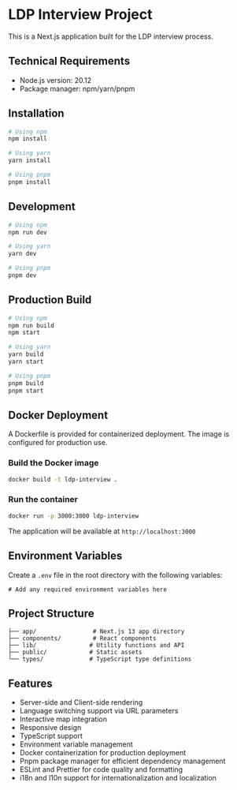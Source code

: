 # LDP Interview Project

This is a Next.js application built for the LDP interview process.

## Technical Requirements

- Node.js version: 20.12
- Package manager: npm/yarn/pnpm

## Installation

```bash
# Using npm
npm install

# Using yarn
yarn install

# Using pnpm
pnpm install
```

## Development

```bash
# Using npm
npm run dev

# Using yarn
yarn dev

# Using pnpm
pnpm dev
```

## Production Build

```bash
# Using npm
npm run build
npm start

# Using yarn
yarn build
yarn start

# Using pnpm
pnpm build
pnpm start
```

## Docker Deployment

A Dockerfile is provided for containerized deployment. The image is configured for production use.

### Build the Docker image

```bash
docker build -t ldp-interview .
```

### Run the container

```bash
docker run -p 3000:3000 ldp-interview
```

The application will be available at `http://localhost:3000`

## Environment Variables

Create a `.env` file in the root directory with the following variables:

```env
# Add any required environment variables here
```

## Project Structure

```
├── app/                # Next.js 13 app directory
├── components/         # React components
├── lib/               # Utility functions and API
├── public/            # Static assets
└── types/             # TypeScript type definitions
```

## Features

- Server-side and Client-side rendering
- Language switching support via URL parameters
- Interactive map integration
- Responsive design
- TypeScript support
- Environment variable management
- Docker containerization for production deployment
- Pnpm package manager for efficient dependency management
- ESLint and Prettier for code quality and formatting
- i18n and l10n support for internationalization and localization
